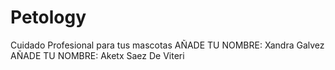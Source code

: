 # Petology
Cuidado Profesional para tus mascotas
AÑADE TU NOMBRE: Xandra Galvez
AÑADE TU NOMBRE: Aketx Saez De Viteri

